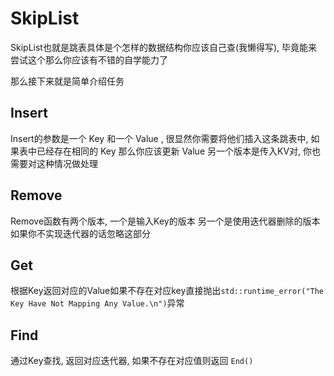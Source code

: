 # SkipList
SkipList也就是跳表具体是个怎样的数据结构你应该自己查(我懒得写), 毕竟能来尝试这个那么你应该有不错的自学能力了

那么接下来就是简单介绍任务
## Insert
Insert的参数是一个 Key 和一个 Value , 很显然你需要将他们插入这条跳表中, 如果表中已经存在相同的 Key 那么你应该更新 Value
另一个版本是传入KV对, 你也需要对这种情况做处理

## Remove
Remove函数有两个版本, 一个是输入Key的版本 另一个是使用迭代器删除的版本如果你不实现迭代器的话忽略这部分

## Get
根据Key返回对应的Value如果不存在对应key直接抛出`std::runtime_error("The Key Have Not Mapping Any Value.\n")`异常

## Find
通过Key查找, 返回对应迭代器, 如果不存在对应值则返回 `End()`